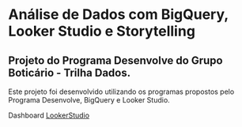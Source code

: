 # Análise de Dados com BigQuery, Looker Studio e Storytelling

## Projeto do Programa Desenvolve do Grupo Boticário - Trilha Dados.

Este projeto foi desenvolvido utilizando os programas propostos pelo Programa Desenvolve, BigQuery e Looker Studio.

Dashboard [LookerStudio](https://lookerstudio.google.com/reporting/f110294f-1a69-4053-a74d-1b24f3f0eafd)
